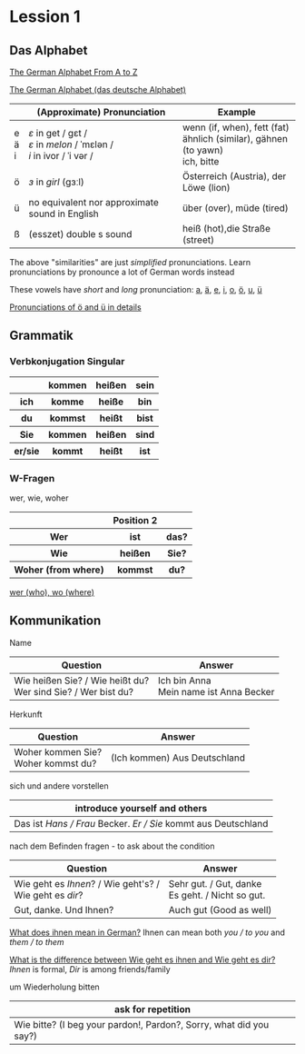 # Lession 1
## Das Alphabet

[The German Alphabet From A to Z](https://www.thoughtco.com/the-german-alphabet-1444644)

[The German Alphabet (das deutsche Alphabet)](https://www.germanveryeasy.com/german-alphabet)



|  | (Approximate) Pronunciation | Example
|---|---|---|
| e	</br> ä </br> i| *ɛ* in get / gɛt / </br> *ɛ* in *melon* / ˈmɛlən / </br> *i* in ivor / ˈi vər / | wenn (if, when), fett (fat) </br> ähnlich (similar), gähnen (to yawn) </br> ich, bitte
| ö | *ɜ* in *girl* (gɜːl) | Österreich (Austria), der Löwe (lion) |
| ü | no equivalent nor approximate sound in English | über (over), müde (tired) 
| ß | (esszet)	double s sound | heiß (hot),die Straße (street) |

The above "similarities" are just *simplified* pronunciations. Learn pronunciations by pronounce a lot of German words instead

<!-- > todo: add more words example of short and long pronunciations)
 -->
These vowels have *short* and *long* pronunciation: [a](http://www.joycep.myweb.port.ac.uk/pronounce/vowela.html), [ä](http://www.joycep.myweb.port.ac.uk/pronounce/vowelae.html), [e](http://www.joycep.myweb.port.ac.uk/pronounce/vowele.html), [i](http://www.joycep.myweb.port.ac.uk/pronounce/voweli.html), [o](http://www.joycep.myweb.port.ac.uk/pronounce/vowelo.html), [ö](http://www.joycep.myweb.port.ac.uk/pronounce/voweloe.html), [u](http://www.joycep.myweb.port.ac.uk/pronounce/vowelu.html), [ü](http://www.joycep.myweb.port.ac.uk/pronounce/vowelue.html)

[Pronunciations of ö and ü in details](https://www.thegermanprofessor.com/how-to-pronounce-o-and-u/)

## Grammatik
### Verbkonjugation Singular
<table>
    <tr>
        <th></th> <th>kommen</th> <th>heißen</th> <th>sein</th>
    </tr>
    <tr>
        <th>ich</th> <th>komme</th> <th>heiße</th> <th>bin</th>
    </tr>
    <tr>
        <th>du</th> <th>kommst</th> <th>heißt</th> <th>bist</th>
    </tr>
    <tr>
        <th>Sie</th> <th>kommen</th> <th>heißen</th> <th>sind</th>
    </tr>
    <tr>
        <th>er/sie</th> <th>kommt</th> <th>heißt</th> <th>ist</th>
    </tr>
</table>

### W-Fragen
wer, wie, woher
<table>
    <tr>
        <th></th> <th>Position 2</th> <th></th>
    </tr>
    <tr>
        <th>Wer</th> <th>ist</th> <th>das?</th>
    </tr>
    <tr>
        <th>Wie</th> <th>heißen</th> <th>Sie?</th>
    </tr>
    <tr>
        <th>Woher (from where)</th> <th>kommst</th> <th>du?</th>
    </tr>
</table>

[wer (who), wo (where)](https://www.expath.de/the-questions-wer-and-wo-in-german/)

## Kommunikation
Name

| Question | Answer |
|----------|--------|
|Wie heißen Sie? / Wie heißt du? <br/> Wer sind Sie? / Wer bist du?| Ich bin Anna <br/> Mein name ist Anna Becker |

Herkunft

| Question | Answer |
|----------|--------|
|Woher kommen Sie? </br> Woher kommst du? | (Ich kommen) Aus Deutschland |

sich und andere vorstellen

|introduce yourself and others|
|---|
| Das ist *Hans / Frau* Becker. *Er / Sie* kommt aus Deutschland |

nach dem Befinden fragen - to ask about the condition

| Question | Answer |
|----------|--------|
| Wie geht es *Ihnen*? / Wie geht's? / </br> Wie geht es *dir*? | Sehr gut. / Gut, danke </br> Es geht. / Nicht so gut. |
| Gut, danke. Und Ihnen? | Auch gut (Good as well) |
[What does ihnen mean in German?](https://www.wordhippo.com/what-is/the-meaning-of/german-word-ihnen.html)
Ihnen can mean both *you / to you* and *them / to them*

[What is the difference between Wie geht es ihnen and Wie geht es dir?](https://www.quora.com/What-is-the-difference-between-Wie-geht-ihnen-and-Wie-geht-es-dir?share=1) *Ihnen* is formal, *Dir* is among friends/family

um Wiederholung bitten

|ask for repetition|
|---|
|Wie bitte? (I beg your pardon!, Pardon?, Sorry, what did you say?)|